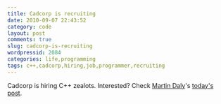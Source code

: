 ```yaml
---
title: Cadcorp is recruiting
date: 2010-09-07 22:43:52
category: code
layout: post
comments: true
slug: cadcorp-is-recruiting
wordpressid: 2084
categories: life,programming
tags: c++,cadcorp,hiring,job,programmer,recruiting
---
```


Cadcorp is hiring C++ zealots. Interested? Check [Martin Daly](http://blog.lostinspatial.com/)'s [today's post](http://blog.lostinspatial.com/2010/09/07/cadcorp-is-recruiting-2/).
